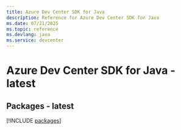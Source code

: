 ```yaml
---
title: Azure Dev Center SDK for Java
description: Reference for Azure Dev Center SDK for Java
ms.date: 07/21/2025
ms.topic: reference
ms.devlang: java
ms.service: devcenter
---
```

# Azure Dev Center SDK for Java - latest
## Packages - latest
[!INCLUDE [packages](dev-center-index.md)]